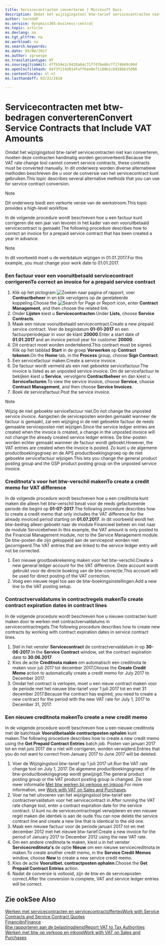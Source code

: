 ```yaml
---
title: Servicecontracten converteren | Microsoft Docs
description: Omdat het wijzigingstool btw-tarief servicecontracten niet kan converteren, moeten deze contracten handmatig worden geconverteerd. In dit onderwerp worden diverse alternatieve methoden beschreven die u voor de conversie van het servicecontract kunt gebruiken.
author: SorenGP
ms.service: dynamics365-business-central
ms.topic: article
ms.devlang: na
ms.tgt_pltfrm: na
ms.workload: na
ms.search.keywords: 
ms.date: 09/08/2017
ms.author: sgroespe
ms.translationtype: HT
ms.sourcegitcommit: d7fb34e1c9428a64c71ff47be8bcff174649c00d
ms.openlocfilehash: 64f3f214d014faff6ee0e71180b1cb928bb15d86
ms.contentlocale: nl-nl
ms.lasthandoff: 03/22/2018

---
```

# <a name="convert-service-contracts-that-include-vat-amounts"></a><span data-ttu-id="486d1-104">Servicecontracten met btw-bedragen converteren</span><span class="sxs-lookup"><span data-stu-id="486d1-104">Convert Service Contracts that Include VAT Amounts</span></span>
<span data-ttu-id="486d1-105">Omdat het wijzigingstool btw-tarief servicecontracten niet kan converteren, moeten deze contracten handmatig worden geconverteerd.</span><span class="sxs-lookup"><span data-stu-id="486d1-105">Because the VAT rate change tool cannot convert service contracts, these contracts must be converted manually.</span></span> <span data-ttu-id="486d1-106">In dit onderwerp worden diverse alternatieve methoden beschreven die u voor de conversie van het servicecontract kunt gebruiken.</span><span class="sxs-lookup"><span data-stu-id="486d1-106">This topic describes several alternative methods that you can use for service contract conversion.</span></span>  

> [!NOTE]  
>  <span data-ttu-id="486d1-107">Dit onderwerp biedt een verkorte versie van de werkstroom.</span><span class="sxs-lookup"><span data-stu-id="486d1-107">This topic provides a high-level workflow.</span></span>  

 <span data-ttu-id="486d1-108">In de volgende procedure wordt beschreven hoe u een factuur kunt corrigeren die een jaar van tevoren in het kader van een vooruitbetaald servicecontract is gemaakt.</span><span class="sxs-lookup"><span data-stu-id="486d1-108">The following procedure describes how to correct an invoice for a prepaid service contract that has been created a year in advance.</span></span>  

> [!NOTE]  
>  <span data-ttu-id="486d1-109">In dit voorbeeld moet u de werkdatum wijzigen in 01.01.2017.</span><span class="sxs-lookup"><span data-stu-id="486d1-109">For this example, you must change your work date to 01.01.2017.</span></span>  

### <a name="to-correct-an-invoice-for-a-prepaid-service-contract"></a><span data-ttu-id="486d1-110">Een factuur voor een vooruitbetaald servicecontract corrigeren</span><span class="sxs-lookup"><span data-stu-id="486d1-110">To correct an invoice for a prepaid service contract</span></span>  
1. <span data-ttu-id="486d1-111">Klik op het pictogram ![Zoeken naar pagina of rapport](media/ui-search/search_small.png "pictogram Zoeken naar pagina of rapport"), voer **Contractbeheer** in en klik vervolgens op de gerelateerde koppeling.</span><span class="sxs-lookup"><span data-stu-id="486d1-111">Choose the ![Search for Page or Report](media/ui-search/search_small.png "Search for Page or Report icon") icon, enter **Contract Management**, and then choose the related link.</span></span>  
2. <span data-ttu-id="486d1-112">Onder **Lijsten** kiest u **Servicecontracten**.</span><span class="sxs-lookup"><span data-stu-id="486d1-112">Under **Lists**, choose **Service Contracts**.</span></span>  
3. <span data-ttu-id="486d1-113">Maak een nieuw vooruitbetaald servicecontract.</span><span class="sxs-lookup"><span data-stu-id="486d1-113">Create a new prepaid service contract.</span></span> <span data-ttu-id="486d1-114">Voer de begindatum **01-01-2017** en een factuurperiodejaar in voor de klant **20000**.</span><span class="sxs-lookup"><span data-stu-id="486d1-114">Enter a start date of **01.01.2017** and an invoice period year for customer **20000**.</span></span>  
4. <span data-ttu-id="486d1-115">Dit contract moet worden ondertekend.</span><span class="sxs-lookup"><span data-stu-id="486d1-115">This contract must be signed.</span></span> <span data-ttu-id="486d1-116">Klik op het tabblad **Start** in de groep **Verwerken** op **Contract tekenen**.</span><span class="sxs-lookup"><span data-stu-id="486d1-116">On the **Home** tab, in the **Process** group, choose **Sign Contract**.</span></span>  
5. <span data-ttu-id="486d1-117">Een servicefactuur maken.</span><span class="sxs-lookup"><span data-stu-id="486d1-117">Create a service invoice.</span></span>
6. <span data-ttu-id="486d1-118">De factuur wordt vermeld als een niet geboekte servicefactuur.</span><span class="sxs-lookup"><span data-stu-id="486d1-118">The invoice is listed as an unposted service invoice.</span></span> <span data-ttu-id="486d1-119">Om de servicefactuur te bekijken kiest u **Service**, vervolgens **Contractbeheer** en dan kiest u **Servicefacturen**.</span><span class="sxs-lookup"><span data-stu-id="486d1-119">To view the service invoice, choose **Service**, choose **Contract Management**, and then choose **Service Invoices**.</span></span>  
7. <span data-ttu-id="486d1-120">Boek de servicefactuur.</span><span class="sxs-lookup"><span data-stu-id="486d1-120">Post the service invoice.</span></span>  

> [!NOTE]  
>  <span data-ttu-id="486d1-121">Wijzig de niet geboekte servicefactuur niet.</span><span class="sxs-lookup"><span data-stu-id="486d1-121">Do not change the unposted service invoice.</span></span> <span data-ttu-id="486d1-122">Aangezien de serviceposten worden gemaakt wanneer de factuur is gemaakt, zal een wijziging in de niet geboekte factuur de reeds gemaakte serviceposten niet wijzigen.</span><span class="sxs-lookup"><span data-stu-id="486d1-122">Since the service ledger entries are created when the invoice is created, a change in the unposted invoice will not change the already created service ledger entries.</span></span> <span data-ttu-id="486d1-123">De btw-posten worden echter gemaakt wanneer de factuur wordt geboekt.</span><span class="sxs-lookup"><span data-stu-id="486d1-123">However, the VAT entries are created when the invoice is posted.</span></span> <span data-ttu-id="486d1-124">Zo kunt u de algemene productboekingsgroep en de APS productboekingsgroep op de niet geboekte servicefactuur wijzigen.</span><span class="sxs-lookup"><span data-stu-id="486d1-124">This lets you change the general product posting group and the GSP product posting group on the unposted service invoice.</span></span>  

### <a name="to-create-a-credit-memo-for-vat-difference"></a><span data-ttu-id="486d1-125">Creditnota's voor het btw-verschil maken</span><span class="sxs-lookup"><span data-stu-id="486d1-125">To create a credit memo for VAT difference</span></span>  
<span data-ttu-id="486d1-126">In de volgende procedure wordt beschreven hoe u een creditnota kunt maken die alleen het btw-verschil bevat voor de reeds gefactureerde periode die begint op **01-07-2017**.</span><span class="sxs-lookup"><span data-stu-id="486d1-126">The following procedure describes how to create a credit memo that only includes the VAT difference for the already invoiced period starting on **01.07.2017**.</span></span> <span data-ttu-id="486d1-127">In dit voorbeeld wordt het btw-bedrag alleen geboekt naar de module Financieel beheer en niet naar de module Servicebeheer.</span><span class="sxs-lookup"><span data-stu-id="486d1-127">In this example, the VAT amount is only posted to the Financial Management module, not to the Service Management module.</span></span> <span data-ttu-id="486d1-128">De btw-posten die zijn gekoppeld aan de servicepost worden niet gecorrigeerd.</span><span class="sxs-lookup"><span data-stu-id="486d1-128">The VAT entries that are linked to the service ledger entry will not be corrected.</span></span>  

1. <span data-ttu-id="486d1-129">Een nieuwe grootboekrekening maken voor het btw-verschil.</span><span class="sxs-lookup"><span data-stu-id="486d1-129">Create a new general ledger account for the VAT difference.</span></span> <span data-ttu-id="486d1-130">Deze account wordt gebruikt voor de directe boeking van de btw-correctie.</span><span class="sxs-lookup"><span data-stu-id="486d1-130">This account will be used for direct posting of the VAT correction.</span></span>  
2. <span data-ttu-id="486d1-131">Voeg een nieuwe regel toe aan de btw-boekingsinstellingen.</span><span class="sxs-lookup"><span data-stu-id="486d1-131">Add a new line to the VAT posting setup.</span></span>  

### <a name="to-create-contract-expiration-dates-in-contract-lines"></a><span data-ttu-id="486d1-132">Contractvervaldatums in contractregels maken</span><span class="sxs-lookup"><span data-stu-id="486d1-132">To create contract expiration dates in contract lines</span></span>  
<span data-ttu-id="486d1-133">In de volgende procedure wordt beschreven hoe u nieuwe contracten kunt maken door te werken met contractvervaldatums in servicecontractregels.</span><span class="sxs-lookup"><span data-stu-id="486d1-133">The following procedure describes how to create new contracts by working with contract expiration dates in service contract lines.</span></span>  

1. <span data-ttu-id="486d1-134">Stel in het venster **Servicecontract** de contractvervaldatum in op **30-06-2017**.</span><span class="sxs-lookup"><span data-stu-id="486d1-134">In the **Service Contract** window, set the contract expiration date to **30.06.2017**.</span></span>  
2. <span data-ttu-id="486d1-135">Kies de actie **Creditnota maken** om automatisch een creditnota te maken voor juli 2017 tot december 2017.</span><span class="sxs-lookup"><span data-stu-id="486d1-135">Choose the **Create Credit Memo** action to automatically create a credit memo for July 2017 to December 2017.</span></span>  
3. <span data-ttu-id="486d1-136">Omdat het contract is verlopen, moet u een nieuw contract maken voor de periode met het nieuwe btw-tarief voor 1 juli 2017 tot en met 31 december 2017.</span><span class="sxs-lookup"><span data-stu-id="486d1-136">Because the contract has expired, you need to create a new contract for the period with the new VAT rate for July 1, 2017 to December 31, 2017.</span></span>  

### <a name="to-create-a-new-credit-memo"></a><span data-ttu-id="486d1-137">Een nieuwe creditnota maken</span><span class="sxs-lookup"><span data-stu-id="486d1-137">To create a new credit memo</span></span>  
<span data-ttu-id="486d1-138">In de volgende procedure wordt beschreven hoe u een nieuwe creditnota met de batchtaak **Vooruitbetaalde contractposten ophalen** kunt maken.</span><span class="sxs-lookup"><span data-stu-id="486d1-138">The following procedure describes how to create a new credit memo using the **Get Prepaid Contract Entries** batch job.</span></span> <span data-ttu-id="486d1-139">Posten van januari 2017 tot en met juni 2017 die u niet wilt corrigeren, worden verwijderd.</span><span class="sxs-lookup"><span data-stu-id="486d1-139">Entries that you do not want to correct from January 2017 to June 2017 will be deleted.</span></span>  

1. <span data-ttu-id="486d1-140">Voer de Wijzigingstool btw-tarief op 1 juli 2017 uit.</span><span class="sxs-lookup"><span data-stu-id="486d1-140">Run the VAT rate change tool on July 1, 2017.</span></span> <span data-ttu-id="486d1-141">De algemene productboekingsgroep of de btw-productboekingsgroep wordt gewijzigd.</span><span class="sxs-lookup"><span data-stu-id="486d1-141">The general product posting group or the VAT product posting group is changed.</span></span> <span data-ttu-id="486d1-142">Zie voor meer informatie [Met btw werken bij verkoop en inkoop](finance-work-with-vat.md).</span><span class="sxs-lookup"><span data-stu-id="486d1-142">For more information, see [Work with VAT on Sales and Purchases](finance-work-with-vat.md).</span></span>  
2. <span data-ttu-id="486d1-143">Voer na het uitvoeren van het wijzigingstool btw-tarief een contractvervaldatum voor het servicecontract in.</span><span class="sxs-lookup"><span data-stu-id="486d1-143">After running the VAT rate change tool, enter a contract expiration date for the service contract.</span></span> <span data-ttu-id="486d1-144">U kunt nu de servicecontractregel verwijderen en een nieuwe regel maken die identiek is aan de oude.</span><span class="sxs-lookup"><span data-stu-id="486d1-144">You can now delete the service contract line and create a new line that is identical to the old one.</span></span>  
3. <span data-ttu-id="486d1-145">Maak een nieuwe factuur voor de periode januari 2017 tot en met december 2012 met het nieuwe btw-tarief.</span><span class="sxs-lookup"><span data-stu-id="486d1-145">Create a new invoice for the period of January 2017 to December 2012 using the new VAT rate.</span></span>  
4. <span data-ttu-id="486d1-146">Om een andere creditnota te maken, kiest u in het venster **Servicecreditnota's** de optie **Nieuw** om een nieuwe servicecreditnota te maken.</span><span class="sxs-lookup"><span data-stu-id="486d1-146">To create another credit memo, in the **Service Credit Memos** window, choose **New** to create a new service credit memo.</span></span>  
5. <span data-ttu-id="486d1-147">Kies de actie **Vooruitbet. contractposten ophalen**.</span><span class="sxs-lookup"><span data-stu-id="486d1-147">Choose the **Get Prepaid Contract Entries** action.</span></span>  
6. <span data-ttu-id="486d1-148">Nadat de conversie is voltooid, zijn de btw en de serviceposten correct.</span><span class="sxs-lookup"><span data-stu-id="486d1-148">After the conversion is complete, VAT and service ledger entries will be correct.</span></span>  

## <a name="see-also"></a><span data-ttu-id="486d1-149">Zie ook</span><span class="sxs-lookup"><span data-stu-id="486d1-149">See Also</span></span>  
[<span data-ttu-id="486d1-150">Werken met servicecontracten en servicecontractoffertes</span><span class="sxs-lookup"><span data-stu-id="486d1-150">Work with Service Contracts and Service Contract Quotes</span></span>](service-how-to-create-service-contracts-and-service-contract-quotes.md)  
[<span data-ttu-id="486d1-151">Financiën</span><span class="sxs-lookup"><span data-stu-id="486d1-151">Finance</span></span>](finance.md)  
[<span data-ttu-id="486d1-152">Btw rapporteren aan de belastingdienst</span><span class="sxs-lookup"><span data-stu-id="486d1-152">Report VAT to Tax Authorities</span></span>](finance-how-report-vat.md)  
[<span data-ttu-id="486d1-153">Werken met btw op verkoop en inkoop</span><span class="sxs-lookup"><span data-stu-id="486d1-153">Work with VAT on Sales and Purchases</span></span>](finance-work-with-vat.md)  

